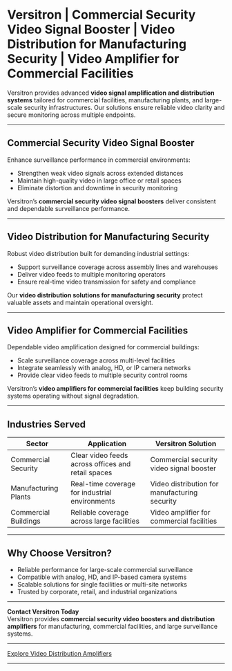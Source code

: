 # Versitron | Commercial Security Video Signal Booster | Video Distribution for Manufacturing Security | Video Amplifier for Commercial Facilities  

Versitron provides advanced **video signal amplification and distribution systems** tailored for commercial facilities, manufacturing plants, and large-scale security infrastructures. Our solutions ensure reliable video clarity and secure monitoring across multiple endpoints.  

---  

## Commercial Security Video Signal Booster  

Enhance surveillance performance in commercial environments:  

- Strengthen weak video signals across extended distances  
- Maintain high-quality video in large office or retail spaces  
- Eliminate distortion and downtime in security monitoring  

Versitron’s **commercial security video signal boosters** deliver consistent and dependable surveillance performance.  

---  

## Video Distribution for Manufacturing Security  

Robust video distribution built for demanding industrial settings:  

- Support surveillance coverage across assembly lines and warehouses  
- Deliver video feeds to multiple monitoring operators  
- Ensure real-time video transmission for safety and compliance  

Our **video distribution solutions for manufacturing security** protect valuable assets and maintain operational oversight.  

---  

## Video Amplifier for Commercial Facilities  

Dependable video amplification designed for commercial buildings:  

- Scale surveillance coverage across multi-level facilities  
- Integrate seamlessly with analog, HD, or IP camera networks  
- Provide clear video feeds to multiple security control rooms  

Versitron’s **video amplifiers for commercial facilities** keep building security systems operating without signal degradation.  

---  

## Industries Served  

| Sector                  | Application                                       | Versitron Solution                               |
|--------------------------|---------------------------------------------------|-------------------------------------------------|
| Commercial Security      | Clear video feeds across offices and retail spaces| Commercial security video signal booster        |
| Manufacturing Plants     | Real-time coverage for industrial environments    | Video distribution for manufacturing security   |
| Commercial Buildings     | Reliable coverage across large facilities         | Video amplifier for commercial facilities       |  

---  

## Why Choose Versitron?  

- Reliable performance for large-scale commercial surveillance  
- Compatible with analog, HD, and IP-based camera systems  
- Scalable solutions for single facilities or multi-site networks  
- Trusted by corporate, retail, and industrial organizations  

---  

**Contact Versitron Today**  
Versitron provides **commercial security video boosters and distribution amplifiers** for manufacturing, commercial facilities, and large surveillance systems.  

---  

[Explore Video Distribution Amplifiers](https://www.versitron.com/collections/video-distribution-amplifiers)  

---  
